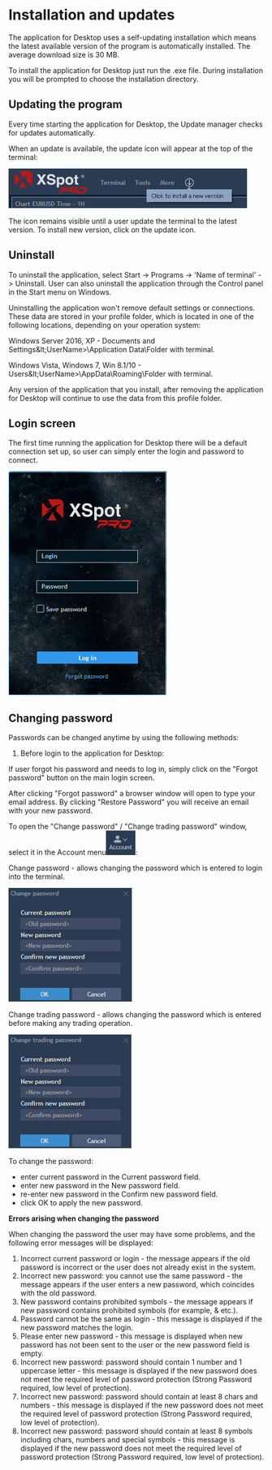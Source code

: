 # Installation and updates

The application for Desktop uses a self-updating installation which means the latest available version of the program is automatically installed. The average download size is 30 MB.

To install the application for Desktop just run the .exe file. During installation you will be prompted to choose the installation directory.

## **Updating the program**

Every time starting the application for Desktop, the Update manager checks for updates automatically.

When an update is available, the update icon will appear at the top of the terminal:

![](../../.gitbook/assets/image-5.png)

The icon remains visible until a user update the terminal to the latest version. To install new version, click on the update icon.

## **Uninstall**

To uninstall the application, select Start -&gt; Programs -&gt; 'Name of terminal' -&gt; Uninstall. User can also uninstall the application through the Control panel in the Start menu on Windows.

Uninstalling the application won't remove default settings or connections. These data are stored in your profile folder, which is located in one of the following locations, depending on your operation system:

Windows Server 2016, XP - Documents and Settings\&lt;UserName&gt;\Application Data\Folder with terminal.

Windows Vista, Windows 7, Win 8.1/10 - Users\&lt;UserName&gt;\AppData\Roaming\Folder with terminal.

Any version of the application that you install, after removing the application for Desktop will continue to use the data from this profile folder.

## **Login screen**

The first time running the application for Desktop there will be a default connection set up, so user can simply enter the login and password to connect.

![](../../.gitbook/assets/login-screen.png)

## **Changing password**

Passwords can be changed anytime by using the following methods:

1. Before login to the application for Desktop:

If user forgot his password and needs to log in, simply click on the "Forgot password" button on the main login screen.

After clicking "Forgot password" a browser window will open to type your email address. By clicking "Restore Password" you will receive an email with your new password.

To open the "Change password" / "Change trading password" window, select it in the Account menu![](../../.gitbook/assets/image-2.png):

Change password - allows changing the password which is entered to login into the terminal.

![](../../.gitbook/assets/image.png)

Change trading password - allows changing the password which is entered before making any trading operation.

![](../../.gitbook/assets/image-4.png)

To change the password:

* enter current password in the Current password field.
* enter new password in the New password field.
* re-enter new password in the Confirm new password field.
* click OK to apply the new password.

**Errors arising when changing the password**

When changing the password the user may have some problems, and the following error messages will be displayed:

1. Incorrect current password or login - the message appears if the old password is incorrect or the user does not already exist in the system.
2. Incorrect new password: you cannot use the same password - the message appears if the user enters a new password, which coincides with the old password.
3. New password contains prohibited symbols - the message appears if new password contains prohibited symbols \(for example, & etc.\).
4. Password cannot be the same as login - this message is displayed if the new password matches the login.
5. Please enter new password - this message is displayed when new password has not been sent to the user or the new password field is empty.
6. Incorrect new password: password should contain 1 number and 1 uppercase letter - this message is displayed if the new password does not meet the required level of password protection \(Strong Password required, low level of protection\).
7. Incorrect new password: password should contain at least 8 chars and numbers - this message is displayed if the new password does not meet the required level of password protection \(Strong Password required, low level of protection\).
8. Incorrect new password: password should contain at least 8 symbols including chars, numbers and special symbols - this message is displayed if the new password does not meet the required level of password protection \(Strong Password required, low level of protection\).

